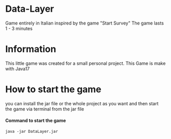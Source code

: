 # Data-Layer
Game entirely in Italian inspired by the game "Start Survey" The game lasts 1 - 3 minutes

# Information
This little game was created for a small personal project.
This Game is make with Java17

# How to start the game
you can install the jar file or the whole project as you want and then start the game via terminal from the jar file
#### Command to start the game
```java -jar DataLayer.jar```
